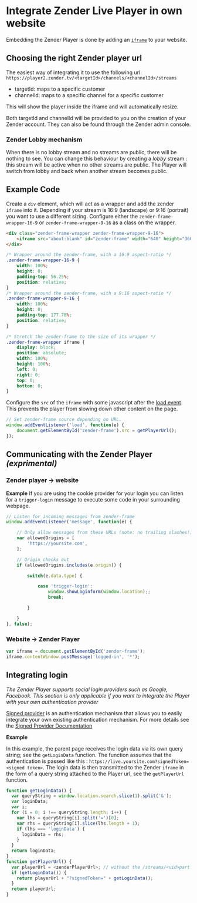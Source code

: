 # Integrate Zender Live Player in own website

Embedding the Zender Player is done by adding an [`iframe`](https://developer.mozilla.org/en-US/docs/Web/HTML/Element/iframe) to your website.

## Choosing the right Zender player url

The easiest way of integrating it to use the following url:
`https://player2.zender.tv/<targetId>/channels/<channelId>/streams`

- targetId: maps to a specific customer
- channelId: maps to a specific channel for a specific customer

This will show the player inside the iframe and will automatically resize.

Both targetId and channelId will be provided to you on the creation of your Zender account. They can also be found through the Zender admin console.

### Zender Lobby mechanism
When there is no lobby stream and no streams are public, there will be nothing to see. You can change this behaviour by creating a *lobby* stream : this stream will be active when no other streams are public.
The Player will switch from lobby and back when another stream becomes public.

## Example Code
Create a `div` element, which will act as a wrapper and add the zender `iframe` into it.
Depending if your stream is 16:9 (landscape) or 9:16 (portrait) you want to use a different sizing.
Configure either the `zender-frame-wrapper-16-9` or `zender-frame-wrapper-9-16` as a class on the wrapper.

```html
<div class="zender-frame-wrapper zender-frame-wrapper-9-16">
	<iframe src="about:blank" id="zender-frame" width="640" height="360" frameborder="0" allowfullscreen webkitallowfullscreen mozallowfullscreen oallowfullscreen msallowfullscreen></iframe>
</div>
```

```css
/* Wrapper around the zender-frame, with a 16:9 aspect-ratio */
.zender-frame-wrapper-16-9 {
	width: 100%;
	height: 0;
	padding-top: 56.25%;
	position: relative;
}
/* Wrapper around the zender-frame, with a 9:16 aspect-ratio */
.zender-frame-wrapper-9-16 {
	width: 100%;
	height: 0;
	padding-top: 177.78%;
	position: relative;
}

/* Stretch the zender-frame to the size of its wrapper */
.zender-frame-wrapper iframe {
	display: block;
	position: absolute;
	width: 100%;
	height: 100%;
	left: 0;
	right: 0;
	top: 0;
	bottom: 0;
}
```

Configure the `src` of the `iframe` with some javascript after the [load event](https://developer.mozilla.org/en-US/docs/Web/API/Window/load_event). This prevents the player from slowing down other content on the page.

```javascript
// Set zender-frame source depending on URL.
window.addEventListener('load', function(e) {
	document.getElementById('zender-frame').src = getPlayerUrl();
});
```

## Communicating with the Zender Player *(exprimental)*

### Zender player → website

**Example**
If you are using the cookie provider for your login you can listen for a `trigger-login` message to execute some code in your surrounding webpage.

```javascript
// Listen for incoming messages from zender-frame
window.addEventListener('message', function(e) {

	// Only allow messages from these URLs (note: no trailing slashes!)
	var allowedOrigins = [
		'https://yoursite.com',
	];

	// Origin checks out
	if (allowedOrigins.includes(e.origin)) {

		switch(e.data.type) {

			case 'trigger-login':
				window.showLoginform(window.location);;
				break;

		}

	}
}, false);
```

### Website → Zender Player

```javascript
var iframe = document.getElementById('zender-frame');
iframe.contentWindow.postMessage('logged-in', '*');
```

## Integrating login

*The Zender Player supports social login providers such as Google, Facebook. This section is only applicable if you want to integrate the Player with your own authentication provider*

[Signed provider](SignedProvider.md) is an authentication mechanism that allows you to easily integrate your own existing authentication mechanism. For more details see the [Signed Provider Documentation](SignedProvider.md)

**Example**

In this example, the parent page receives the login data via its own query string; see the `getLoginData` function. 
The function assumes that the authentication is passed like this : `https://live.yoursite.com?signedToken=<signed token>`.
The login data is then transmitted to the Zender `iframe` in the form of a query string attached to the Player url, see the `getPlayerUrl` function.

```javascript
function getLoginData() {
  var queryString = window.location.search.slice(1).split('&');
  var loginData;
  var i;
  for (i = 0; i !== queryString.length; i++) {
    var lhs = queryString[i].split('=')[0];
    var rhs = queryString[i].slice(lhs.length + 1);
    if (lhs === 'loginData') {
      loginData = rhs;
    }
  }
  return loginData;
}
function getPlayerUrl() {
  var playerUrl = <zenderPlayerUrl>; // without the /streams/<uid>part
  if (getLoginData()) {
    return playerUrl + "?signedToken=" + getLoginData();
  }
  return playerUrl;
}
```
